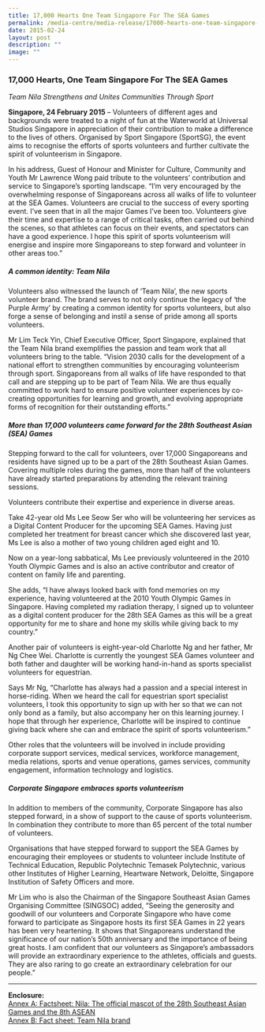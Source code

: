 ```yaml
---
title: 17,000 Hearts One Team Singapore For The SEA Games
permalink: /media-centre/media-release/17000-hearts-one-team-singapore-for-the-sea-games/
date: 2015-02-24
layout: post
description: ""
image: ""
---
```


### **17,000 Hearts, One Team Singapore For The SEA Games**
_Team Nila Strengthens and Unites Communities Through Sport_

**Singapore, 24 February 2015** – Volunteers of different ages and backgrounds were treated to a night of fun at the Waterworld at Universal Studios Singapore in appreciation of their contribution to make a difference to the lives of others. Organised by Sport Singapore (SportSG), the event aims to recognise the efforts of sports volunteers and further cultivate the spirit of volunteerism in Singapore.

In his address, Guest of Honour and Minister for Culture, Community and Youth Mr Lawrence Wong paid tribute to the volunteers’ contribution and service to Singapore’s sporting landscape. “I’m very encouraged by the overwhelming response of Singaporeans across all walks of life to volunteer at the SEA Games. Volunteers are crucial to the success of every sporting event. I’ve seen that in all the major Games I’ve been too. Volunteers give their time and expertise to a range of critical tasks, often carried out behind the scenes, so that athletes can focus on their events, and spectators can have a good experience. I hope this spirit of sports volunteerism will energise and inspire more Singaporeans to step forward and volunteer in other areas too.” 

##### **A common identity: Team Nila**

Volunteers also witnessed the launch of ‘Team Nila’, the new sports volunteer brand. The brand serves to not only continue the legacy of ‘the Purple Army’ by creating a common identity for sports volunteers, but also forge a sense of belonging and instil a sense of pride among all sports volunteers.

Mr Lim Teck Yin, Chief Executive Officer, Sport Singapore, explained that the Team Nila brand exemplifies the passion and team work that all volunteers bring to the table. “Vision 2030 calls for the development of a national effort to strengthen communities by encouraging volunteerism through sport. Singaporeans from all walks of life have responded to that call and are stepping up to be part of Team Nila. We are thus equally committed to work hard to ensure positive volunteer experiences by co-creating opportunities for learning and growth, and evolving appropriate forms of recognition for their outstanding efforts.”

##### **More than 17,000 volunteers came forward for the 28th Southeast Asian (SEA) Games**

Stepping forward to the call for volunteers, over 17,000 Singaporeans and residents have signed up to be a part of the 28th Southeast Asian Games. Covering multiple roles during the games, more than half of the volunteers have already started preparations by attending the relevant training sessions.

Volunteers contribute their expertise and experience in diverse areas.

Take 42-year old Ms Lee Seow Ser who will be volunteering her services as a Digital Content Producer for the upcoming SEA Games. Having just completed her treatment for breast cancer which she discovered last year, Ms Lee is also a mother of two young children aged eight and 10.

Now on a year-long sabbatical, Ms Lee previously volunteered in the 2010 Youth Olympic Games and is also an active contributor and creator of content on family life and parenting.

She adds, “I have always looked back with fond memories on my experience, having volunteered at the 2010 Youth Olympic Games in Singapore. Having completed my radiation therapy, I signed up to volunteer as a digital content producer for the 28th SEA Games as this will be a great opportunity for me to share and hone my skills while giving back to my country.”

Another pair of volunteers is eight-year-old Charlotte Ng and her father, Mr Ng Chee Wei. Charlotte is currently the youngest SEA Games volunteer and both father and daughter will be working hand-in-hand as sports specialist volunteers for equestrian.

Says Mr Ng, “Charlotte has always had a passion and a special interest in horse-riding. When we heard the call for equestrian sport specialist volunteers, I took this opportunity to sign up with her so that we can not only bond as a family, but also accompany her on this learning journey. I hope that through her experience, Charlotte will be inspired to continue giving back where she can and embrace the spirit of sports volunteerism.”

Other roles that the volunteers will be involved in include providing corporate support services, medical services, workforce management, media relations, sports and venue operations, games services, community engagement, information technology and logistics.  
  
##### **Corporate Singapore embraces sports volunteerism**

In addition to members of the community, Corporate Singapore has also stepped forward, in a show of support to the cause of sports volunteerism. In combination they contribute to more than 65 percent of the total number of volunteers.

Organisations that have stepped forward to support the SEA Games by encouraging their employees or students to volunteer include Institute of Technical Education, Republic Polytechnic Temasek Polytechnic, various other Institutes of Higher Learning, Heartware Network, Deloitte, Singapore Institution of Safety Officers and more.

Mr Lim who is also the Chairman of the Singapore Southeast Asian Games Organising Committee (SINGSOC) added, “Seeing the generosity and goodwill of our volunteers and Corporate Singapore who have come forward to participate as Singapore hosts its first SEA Games in 22 years has been very heartening. It shows that Singaporeans understand the significance of our nation’s 50th anniversary and the importance of being great hosts. I am confident that our volunteers as Singapore’s ambassadors will provide an extraordinary experience to the athletes, officials and guests. They are also raring to go create an extraordinary celebration for our people.”

---

**Enclosure:**
<br>[Annex A: Factsheet: Nila: The official mascot of the 28th Southeast Asian Games and the 8th ASEAN](/files/Media%20Centre/Media%20Release/2015/February/Team%20Nila%20Factsheet.pdf)
<br>[Annex B: Fact sheet: Team Nila brand](/files/Media%20Centre/Media%20Release/2015/February/Team%20Nila%20Factsheet%20(1).pdf)